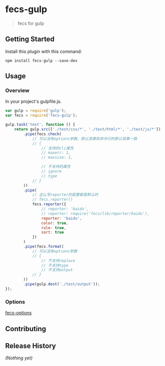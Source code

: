 # fecs-gulp

> fecs for gulp

## Getting Started
Install this plugin with this command:

```shell
npm install fecs-gulp --save-dev
```

## Usage

### Overview
In your project's gulpfile.js.

```js
var gulp = require('gulp');
var fecs = require('fecs-gulp');

gulp.task('test', function () {
    return gulp.src(['./test/css/*', './test/html/*', './test/js/*'])
        .pipe(fecs.check(
            // 可以没有options参数，默认效果和命令行的默认效果一致
            // {
                // 支持的cli属性
                // maxerr: 1,
                // maxsize: 1,

                // 不支持的属性
                // ignore
                // type
            // }
        ))
        .pipe(
            // 这么写reporter的配置都是默认的
            // fecs.reporter()
            fecs.reporter({
                // reporter: 'baidu',
                // reporter: require('fecs/lib/reporter/baidu'),
                reporter: 'baidu',
                color: true,
                rule: true,
                sort: true
            })
        )
        .pipe(fecs.format(
            // 可以没有options参数
            // {
                // 不支持replace
                // 不支持type
                // 不支持output
            // }
        ))
        .pipe(gulp.dest('./test/output'));
});
```

### Options

[fecs-options](https://github.com/ecomfe/fecs/wiki/CLI)

## Contributing

## Release History
_(Nothing yet)_
